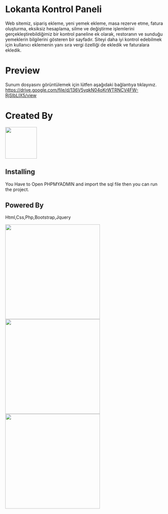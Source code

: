 # Lokanta Kontrol Paneli
Web sitemiz, sipariş ekleme, yeni yemek ekleme, masa rezerve etme, fatura oluşturma, eksiksiz hesaplama, silme ve değiştirme işlemlerini gerçekleştirebildiğimiz bir kontrol paneline ek olarak, restoranın ve sunduğu yemeklerin bilgilerini gösteren bir sayfadır.
Siteyi daha iyi kontrol edebilmek için kullanıcı eklemenin yanı sıra vergi özelliği de ekledik ve faturalara ekledik.

# Preview
Sunum dosyasını görüntülemek için lütfen aşağıdaki bağlantıya tıklayınız.
https://drive.google.com/file/d/136V5yqkN04oKrWTRNCV4FW-RjSIbLIX5/view
# Created By
  <a href="http://afak.epizy.com/"><img src="https://user-images.githubusercontent.com/86790667/149276936-63d106e1-c37d-469a-a4cb-0b799ed8fae7.png" width="100px" /></a>
   ## **Installing**
You Have to Open PHPMYADMIN and import the sql file 
then you can run the project.
 ## **Powered By**
<p>Html,Css,Php,Bootstrap,Jquery
</p>
 
<img src="https://upload.wikimedia.org/wikipedia/commons/thumb/6/61/HTML5_logo_and_wordmark.svg/1200px-HTML5_logo_and_wordmark.svg.png" width="300" />
<img src="https://upload.wikimedia.org/wikipedia/commons/thumb/d/d5/CSS3_logo_and_wordmark.svg/640px-CSS3_logo_and_wordmark.svg.png" width="300" />
<img src="https://www.bycmedia.com/blog/images/upload/3739152102020.png" width="300" />
